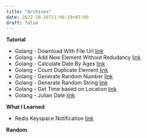```yaml
---
title: "Archives"
date: 2022-10-16T11:06:19+07:00
draft: false
---
```


**Tutorial**
* Golang - Download With File Url [link](https://blog.cryppy.xyz/article/download-with-file-url/)
* Golang - Add New Element Without Redudancy [link](https://blog.cryppy.xyz/article/add-new-element-without-redudancy/)
* Golang - Calculate Date By Ages [link](https://blog.cryppy.xyz/article/calculate_date_by_ages/)
* Golang - Count Duplicate Element [link](https://blog.cryppy.xyz/article/count-duplicate-element/)
* Golang - Generate Random Number [link](https://blog.cryppy.xyz/article/generate-random-number/)
* Golang - Generate Random String [link](https://blog.cryppy.xyz/article/generate-random-string/)
* Golang - Get Time based on Location [link](https://blog.cryppy.xyz/article/get-time-in-location/)
* Golang - Julian Date [link](https://blog.cryppy.xyz/article/go-julian-date/)

**What I Learned**
* Redis Keyspace Notification [link](https://blog.cryppy.xyz/article/what-i-learned-redis-keyspace-notification/)

**Random**
